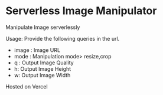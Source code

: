 # Serverless Image Manipulator

Manipulate Image serverlessly

Usage:
Provide the following queries in the url.

- image : Image URL
- mode : Manipulation mode> resize,crop
- q : Output Image Quality
- h: Output Image Height
- w: Output Image Width

Hosted on Vercel
